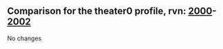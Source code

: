 ## Comparison for the theater0 profile, rvn: [2000](https://github.com/PRO100KatYT/FortniteProfileRevisions/tree/main/profiles/theater0/2000%20theater0.json)-[2002](https://github.com/PRO100KatYT/FortniteProfileRevisions/tree/main/profiles/theater0/2002%20theater0.json)

No changes
